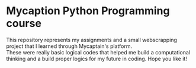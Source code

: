 # Mycaption Python Programming course
This repository represents my assignments and a small webscrapping project that I learned through Mycaptain's platform.
<br>
These were really basic logical codes that helped me build a computational thinking and a build proper logics for my future in coding. Hope you like it!
